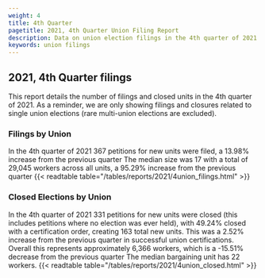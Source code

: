 ```yaml
---
weight: 4
title: 4th Quarter
pagetitle: 2021, 4th Quarter Union Filing Report
description: Data on union election filings in the 4th quarter of 2021
keywords: union filings
---
```


## 2021, 4th Quarter filings

This report details the number of filings and closed units in the 4th quarter of 2021. As a reminder, we are only showing filings and closures related to single union elections (rare multi-union elections are excluded).

### Filings by Union
In the 4th quarter of 2021 367 petitions for new units were filed, a 13.98% increase from the previous quarter The median size was 17 with a total of 29,045 workers across all units, a 95.29% increase from the previous quarter
{{< readtable table="/tables/reports/2021/4union_filings.html" >}}

### Closed Elections by Union
In the 4th quarter of 2021 331 petitions for new units were closed (this includes petitions where no election was ever held), with 49.24% closed with a certification order, creating 163 total new units. This was a 2.52% increase from the previous quarter in successful union certifications. Overall this represents approximately 6,366 workers, which is a -15.51% decrease from the previous quarter The median bargaining unit has 22 workers.
{{< readtable table="/tables/reports/2021/4union_closed.html" >}}
